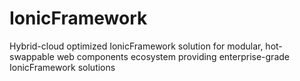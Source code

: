 # IonicFramework
Hybrid-cloud optimized IonicFramework solution for modular, hot-swappable web components ecosystem providing enterprise-grade IonicFramework solutions
